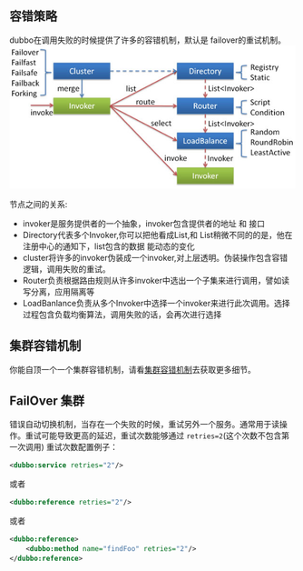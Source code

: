 ## 容错策略
dubbo在调用失败的时候提供了许多的容错机制，默认是 failover的重试机制。
![Alt cluster](../img/cluster.jpg)

节点之间的关系:
- invoker是服务提供者的一个抽象，invoker包含提供者的地址 和 接口
- Directory代表多个Invoker,你可以把他看成List<Invoker>,和 List稍微不同的的是，他在注册中心的通知下，list包含的数据
能动态的变化
- cluster将许多的invoker伪装成一个invoker,对上层透明。伪装操作包含容错逻辑，调用失败的重试。
- Router负责根据路由规则从许多invoker中选出一个子集来进行调用，譬如读写分离，应用隔离等
- LoadBanlance负责从多个Invoker中选择一个invoker来进行此次调用。选择过程包含负载均衡算法，调用失败的话，会再次进行选择

## 集群容错机制
你能自顶一个一个集群容错机制，请看[集群容错机制]()去获取更多细节。

## FailOver 集群
错误自动切换机制，当存在一个失败的时候，重试另外一个服务。通常用于读操作。重试可能导致更高的延迟，重试次数能够通过
`retries=2`(这个次数不包含第一次调用)
重试次数配置例子：
```xml
<dubbo:service retries="2"/>
```
或者 
```xml
<dubbo:reference retries="2"/>
```
或者
```xml
<dubbo:reference>
    <dubbo:method name="findFoo" retries="2"/>
</dubbo:reference>
```


